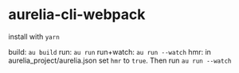 # aurelia-cli-webpack

install with `yarn`

build: `au build`
run: `au run`
run+watch: `au run --watch`
hmr: in aurelia_project/aurelia.json set `hmr` to `true`. Then run `au run --watch`
